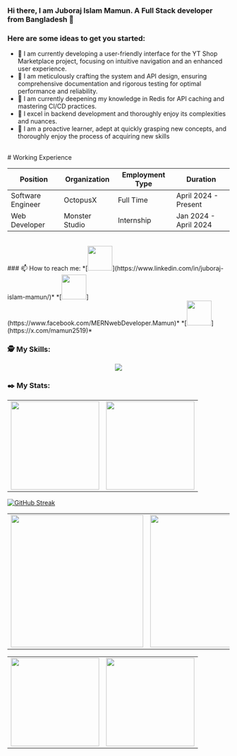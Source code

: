 
### Hi there, I am Juboraj Islam Mamun. A Full Stack developer from Bangladesh 👋


### Here are some ideas to get you started:

- 🔭 I am currently developing a user-friendly interface for the YT Shop Marketplace project, focusing on intuitive navigation and an enhanced user experience.
- 🌱 I am meticulously crafting the system and API design, ensuring comprehensive documentation and rigorous testing for optimal performance and reliability.
- 🌱 I am currently deepening my knowledge in Redis for API caching and mastering CI/CD practices.
- 👯 I excel in backend development and thoroughly enjoy its complexities and nuances.
- 🌱 I am a proactive learner, adept at quickly grasping new concepts, and thoroughly enjoy the process of acquiring new skills

<br/>
# Working Experience

| Position      | Organization   | Employment Type | Duration           |
| ------------- | -------------- | --------------- | ------------------ |
| Software Engineer | OctopusX | Full Time      | April 2024 - Present |
| Web Developer | Monster Studio | Internship      | Jan 2024 - April 2024 |

<br/>
### 📫 How to reach me:
 *[<img src="https://i.ibb.co/P1LRSGV/icons8-linkedin-48.png" width="56" height="" />](https://www.linkedin.com/in/juboraj-islam-mamun/)* *[<img src="https://i.ibb.co/YLRGC3g/fb.png" width="56" height="" />](https://www.facebook.com/MERNwebDeveloper.Mamun)* *[<img src="https://i.ibb.co/M1s3D3F/download-stock-photos.png" width="56" height="56" />](https://x.com/mamun2519)*


### 🕵 My Skills: 
<p align="center">
  <a href="https://skillicons.dev">
    <img src="https://skillicons.dev/icons?i=html,css,bootstrap,tailwind,materialui,js,typescript,react,nextjs,firebase,supabase,nodejs,express,mongodb,docker,redis,github,redux,prisma,postgresql,figma,nest,graphql,jest,vite,vitest,c" />
  </a>
</p>


### ✒️  My Stats: 


<table cellpadding="0">
  <tr style="padding: 0">
    <!-- GitHub Stats Card -->  
    <td valign="top"><img height="200" src="http://github-profile-summary-cards.vercel.app/api/cards/profile-details?username=mamun2519&theme=blueberry"/></td>
    <!-- GitHub Top Language Card -->
    <td valign="top"><img height="200" src="http://github-profile-summary-cards.vercel.app/api/cards/stats?username=mamun2519&theme=blueberry"/></td>
  </tr>
</table>

[![GitHub Streak](https://github-readme-streak-stats.herokuapp.com?user=mamun2519&theme=shadow-blue&date_format=j%20M%5B%20Y%5D&card_width=900)](https://git.io/streak-stats)

<table cellpadding="0">
  <tr style="padding: 0">
    <!-- GitHub Stats Card -->  
    <td valign="top"><img height="300" width="300" src="https://api.githubtrends.io/user/svg/mamun2519/repos?time_range=six_months&theme=dark"/></td>
    <!-- GitHub Top Language Card -->
    <td valign="top"><img height="300" src="http://github-profile-summary-cards.vercel.app/api/cards/productive-time?username=mamun2519&theme=blueberry&utcOffset=8"/></td>
  </tr>
</table>

<table cellpadding="0">
  <tr style="padding: 0">
<!--     GitHub Stats Card -->   
    <td valign="top"><img height="200" src="https://github-readme-stats.vercel.app/api?username=mamun2519&count_private=true&show_icons=true&theme=tokyonight&hide_border=true&custom_title=My%20GitHub%20Stats"/></td>
    <!-- GitHub Top Language Card -->
    <td valign="top"><img height="200" src="https://github-readme-stats.vercel.app/api/top-langs/?username=mamun2519&langs_count=6&layout=compact&theme=tokyonight&hide_border=true&hide=HTML&custom_title=Top%20Languages"/></td>
  </tr>
</table>
